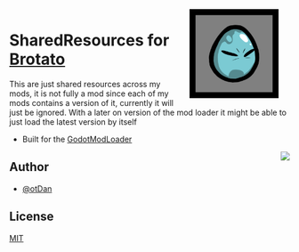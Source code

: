 <img align="right" src="https://github.com/otDan/Brotato-SharedResources/blob/master/.publish/icon-full.png?raw=true" height="160" hspace="20"/>

# SharedResources for [Brotato](https://store.steampowered.com/app/1942280/Brotato/)

This are just shared resources across my mods, it is not fully a mod since each of my mods contains a version of it, currently it will just be ignored. With a later on version of the mod loader it might be able to just load the latest version by itself
- Built for the [GodotModLoader](https://github.com/GodotModding/godot-mod-loader)


<p align="left"> 
    <a href="https://www.paypal.com/paypalme/otdan">
        <img align="right" src="https://raw.githubusercontent.com/aha999/DonateButtons/master/Paypal.png" height="65"/>
    </a>
</p>



## Author
- [@otDan](https://www.github.com/otdan)

## License
[MIT](https://choosealicense.com/licenses/mit/)

